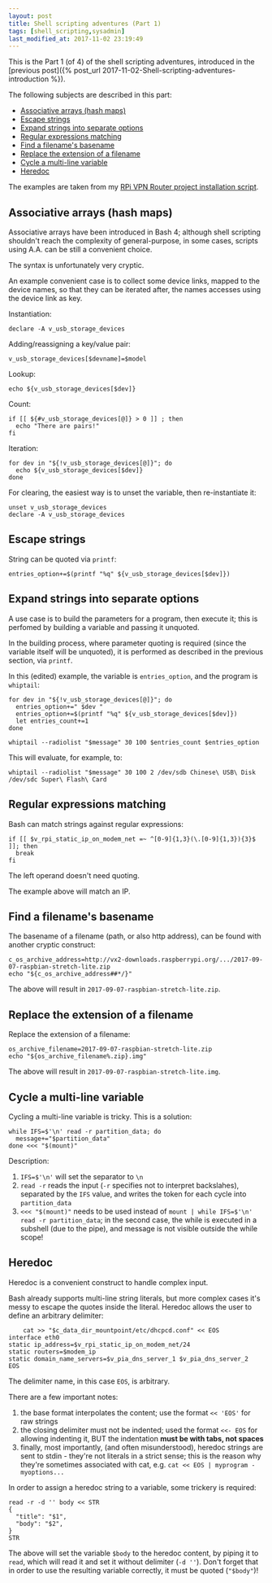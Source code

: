 ```yaml
---
layout: post
title: Shell scripting adventures (Part 1)
tags: [shell_scripting,sysadmin]
last_modified_at: 2017-11-02 23:19:49
---
```


This is the Part 1 (of 4) of the shell scripting adventures, introduced in the [previous post]({% post_url 2017-11-02-Shell-scripting-adventures-introduction %}).

The following subjects are described in this part:

- [Associative arrays (hash maps)](#associative-arrays-hash-maps)
- [Escape strings](#escape-strings)
- [Expand strings into separate options](#expand-strings-into-separate-options)
- [Regular expressions matching](#regular-expressions-matching)
- [Find a filename's basename](#find-a-filenames-basename)
- [Replace the extension of a filename](#replace-the-extension-of-a-filename)
- [Cycle a multi-line variable](#cycle-a-multi-line-variable)
- [Heredoc](#heredoc)

The examples are taken from my [RPi VPN Router project installation script](https://github.com/saveriomiroddi/rpi_vpn_router/blob/master/install_vpn_router.sh).

## Associative arrays (hash maps)

Associative arrays have been introduced in Bash 4; although shell scripting shouldn't reach the complexity of general-purpose, in some cases, scripts using A.A. can be still a convenient choice.

The syntax is unfortunately very cryptic.

An example convenient case is to collect some device links, mapped to the device names, so that they can be iterated after, the names accesses using the device link as key.

Instantiation:

    declare -A v_usb_storage_devices

Adding/reassigning a key/value pair:

    v_usb_storage_devices[$devname]=$model

Lookup:

    echo ${v_usb_storage_devices[$dev]}

Count:

    if [[ ${#v_usb_storage_devices[@]} > 0 ]] ; then
      echo "There are pairs!"
    fi

Iteration:

    for dev in "${!v_usb_storage_devices[@]}"; do
      echo ${v_usb_storage_devices[$dev]}
    done

For clearing, the easiest way is to unset the variable, then re-instantiate it:

    unset v_usb_storage_devices
    declare -A v_usb_storage_devices

## Escape strings

String can be quoted via `printf`:

    entries_option+=$(printf "%q" ${v_usb_storage_devices[$dev]})

## Expand strings into separate options

A use case is to build the parameters for a program, then execute it; this is perfomed by building a variable and passing it unquoted.

In the building process, where parameter quoting is required (since the variable itself will be unquoted), it is performed as described in the previous section, via `printf`.

In this (edited) example, the variable is `entries_option`, and the program is `whiptail`:

    for dev in "${!v_usb_storage_devices[@]}"; do
      entries_option+=" $dev "
      entries_option+=$(printf "%q" ${v_usb_storage_devices[$dev]})
      let entries_count+=1
    done
    
    whiptail --radiolist "$message" 30 100 $entries_count $entries_option

This will evaluate, for example, to:

    whiptail --radiolist "$message" 30 100 2 /dev/sdb Chinese\ USB\ Disk /dev/sdc Super\ Flash\ Card

## Regular expressions matching

Bash can match strings against regular expressions:

    if [[ $v_rpi_static_ip_on_modem_net =~ ^[0-9]{1,3}(\.[0-9]{1,3}){3}$ ]]; then
      break
    fi

The left operand doesn't need quoting.

The example above will match an IP.

## Find a filename's basename

The basename of a filename (path, or also http address), can be found with another cryptic construct:

    c_os_archive_address=http://vx2-downloads.raspberrypi.org/.../2017-09-07-raspbian-stretch-lite.zip
    echo "${c_os_archive_address##*/}"

The above will result in `2017-09-07-raspbian-stretch-lite.zip`.

## Replace the extension of a filename

Replace the extension of a filename:

    os_archive_filename=2017-09-07-raspbian-stretch-lite.zip
    echo "${os_archive_filename%.zip}.img"

The above will result in `2017-09-07-raspbian-stretch-lite.img`.

## Cycle a multi-line variable

Cycling a multi-line variable is tricky. This is a solution:

    while IFS=$'\n' read -r partition_data; do
      message+="$partition_data"
    done <<< "$(mount)"

Description:

1. `IFS=$'\n'` will set the separator to `\n`
2. `read -r` reads the input (`-r` specifies not to interpret backslahes), separated by the `IFS` value, and writes the token for each cycle into `partition_data`
3. `<<< "$(mount)"` needs to be used instead of `mount | while IFS=$'\n' read -r partition_data`; in the second case, the while is executed in a subshell (due to the pipe), and message is not visible outside the while scope!

## Heredoc

Heredoc is a convenient construct to handle complex input.

Bash already supports multi-line string literals, but more complex cases it's messy to escape the quotes inside the literal. Heredoc allows the user to define an arbitrary delimiter:

        cat >> "$c_data_dir_mountpoint/etc/dhcpcd.conf" << EOS
    interface eth0
    static ip_address=$v_rpi_static_ip_on_modem_net/24
    static routers=$modem_ip
    static domain_name_servers=$v_pia_dns_server_1 $v_pia_dns_server_2
    EOS

The delimiter name, in this case `EOS`, is arbitrary.

There are a few important notes:

1. the base format interpolates the content; use the format `<< 'EOS'` for raw strings
2. the closing delimiter must not be indented; used the format `<<- EOS` for allowing indenting it, BUT the indentation **must be with tabs, not spaces**
3. finally, most importantly, (and often misunderstood), heredoc strings are sent to stdin - they're not literals in a strict sense; this is the reason why they're sometimes associated with cat, e.g. `cat << EOS | myprogram -myoptions...`

In order to assign a heredoc string to a variable, some trickery is required:

    read -r -d '' body << STR
    {
      "title": "$1",
      "body": "$2",
    }
    STR

The above will set the variable `$body` to the heredoc content, by piping it to `read`, which will read it and set it without delimiter (`-d ''`). Don't forget that in order to use the resulting variable correctly, it must be quoted (`"$body"`)!
